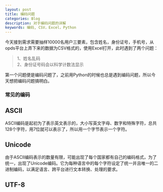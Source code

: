 ```yaml
---
layout: post
title: 编码问题
categories: Blog
description: 对于编码问题的详解
keywords: 编码, CSV，Excel，Python
---
```


今天接到需求需要抽样10000名用户三要素，包含姓名，身份证号，手机号，从opds平台上弄下来的数据为CSV格式的，使用Excel打开，此时遇到了两个问题：

>1、姓名乱码
><br>2、身份证号码会以科学计数法显示

第一个问题便是编码问题了，之前用Python的时候也总是遇到编码问题，所以今天想把编码问题搞明白。

### 常见的编码

## ASCII

ASCII编码是起初为了表示英文表示的，大小写英文字母、数字和特殊字符，总共128个字符，用7位就可以表示了，所以用一个字节表示一个字符。

## Unicode

由于ASCII编码表示的数量有限，可能出现了每个国家都有自己的编码格式，为了统一，出现了Unicode编码。它为每种语言中的每个字符设定了统一并且唯一的二进制编码，以满足语言、跨平台进行文本转换、处理的要求。

## UTF-8

